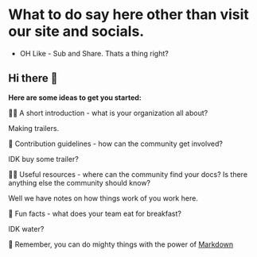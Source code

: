 # What to do say here other than visit our site and socials.
 + OH Like - Sub and Share. Thats a thing right?
 
 ## Hi there 👋



**Here are some ideas to get you started:**

🙋‍♀️ A short introduction - what is your organization all about?

Making trailers.

🌈 Contribution guidelines - how can the community get involved?

IDK buy some trailer?

👩‍💻 Useful resources - where can the community find your docs? Is there anything else the community should know?

Well we have notes on how things work of you work here.

🍿 Fun facts - what does your team eat for breakfast?

IDK water?

🧙 Remember, you can do mighty things with the power of [Markdown](https://docs.github.com/github/writing-on-github/getting-started-with-writing-and-formatting-on-github/basic-writing-and-formatting-syntax)

